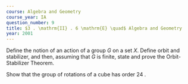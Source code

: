 ```yaml
---
course: Algebra and Geometry
course_year: IA
question_number: 9
title: $3 . \mathrm{II} . 6 \mathrm{E} \quad$ Algebra and Geometry
year: 2001
---
```



Define the notion of an action of a group $G$ on a set $X$. Define orbit and stabilizer, and then, assuming that $G$ is finite, state and prove the Orbit-Stabilizer Theorem.

Show that the group of rotations of a cube has order 24 .